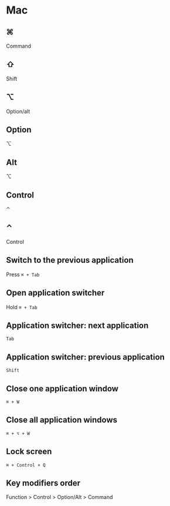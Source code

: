 # Mac

## ⌘

Command

## ⇧

Shift

## ⌥

Option/alt

## Option

⌥

## Alt

⌥

## Control

⌃

## ⌃

Control

## Switch to the previous application

Press `⌘ + Tab`

## Open application switcher

Hold `⌘ + Tab`

## Application switcher: next application

`Tab`

## Application switcher: previous application

`Shift`

## Close one application window

`⌘ + W`

## Close all application windows

`⌘ + ⌥ + W`

## Lock screen

`⌘ + Control + Q`

## Key modifiers order

Function > Control > Option/Alt > Command
